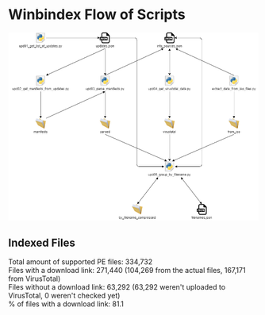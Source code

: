 # Winbindex Flow of Scripts

![winbindex-scripts-flow.png](winbindex-scripts-flow.png)

## Indexed Files

<!--FileStats-->
Total amount of supported PE files: 334,732  
Files with a download link: 271,440 (104,269 from the actual files, 167,171 from VirusTotal)  
Files without a download link: 63,292 (63,292 weren't uploaded to VirusTotal, 0 weren't checked yet)  
% of files with a download link: 81.1  
<!--/FileStats-->
